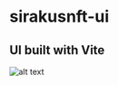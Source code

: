 # sirakusnft-ui

## UI built with Vite


![alt text](https://github.com/anibesam/sirakusnft/blob/main/srk.jpg?raw=true)
